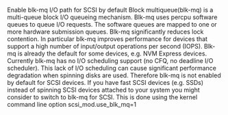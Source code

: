 Enable blk-mq I/O path for SCSI by default
Block multiqueue(blk-mq) is a multi-queue block I/O queueing mechanism.
Blk-mq uses percpu software queues to queue I/O requests. The software
queues are mapped to one or more hardware submission queues. Blk-mq 
significantly reduces lock contention. In particular blk-mq improves 
performance for devices that support a high number of input/output
operations per second (IOPS). Blk-mq is already the default for some 
devices, e.g. NVM Express devices. Currently blk-mq has no I/O scheduling
support (no CFQ, no deadline I/O scheduler). This lack of I/O scheduling
can cause significant performance degradation when spinning disks are
used. Therefore blk-mq is not enabled by default for SCSI devices.
If you have fast SCSI devices (e.g. SSDs) instead of spinning SCSI devices
attached to your system you might consider to switch to blk-mq for SCSI.
This is done using the kernel command line option
scsi_mod.use_blk_mq=1

